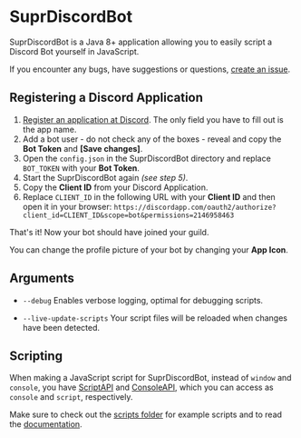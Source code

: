 # SuprDiscordBot

SuprDiscordBot is a Java 8+ application allowing you to easily script a Discord Bot yourself in JavaScript.

If you encounter any bugs, have suggestions or questions, [create an issue](https://github.com/timmyrs/SuprDiscordBot/issues/new).

## Registering a Discord Application

1. [Register an application at Discord](https://discordapp.com/developers/applications/). The only field you have to fill out is the app name.
2. Add a bot user - do not check any of the boxes - reveal and copy the **Bot Token** and **[Save changes]**.
3. Open the `config.json` in the SuprDiscordBot directory and replace `BOT_TOKEN` with your **Bot Token**.
4. Start the SuprDiscordBot again *(see step 5)*.
5. Copy the **Client ID** from your Discord Application.
6. Replace `CLIENT_ID` in the following URL with your **Client ID** and then open it in your browser: `https://discordapp.com/oauth2/authorize?client_id=CLIENT_ID&scope=bot&permissions=2146958463`

That's it! Now your bot should have joined your guild.

You can change the profile picture of your bot by changing your **App Icon**.

## Arguments

- `--debug` Enables verbose logging, optimal for debugging scripts.

- `--live-update-scripts` Your script files will be reloaded when changes have been detected.

## Scripting

When making a JavaScript script for SuprDiscordBot, instead of `window` and `console`, you have [ScriptAPI](https://timmyrs.github.io/SuprDiscordBot/?de/timmyrs/suprdiscordbot/apis/ScriptAPI.html) and [ConsoleAPI](https://timmyrs.github.io/SuprDiscordBot/?de/timmyrs/suprdiscordbot/apis/ConsoleAPI.html), which you can access as `console` and  `script`, respectively.

Make sure to check out the [scripts folder](https://github.com/timmyrs/SuprDiscordBot/tree/master/scripts) for example scripts and to read the [documentation](https://timmyrs.github.io/SuprDiscordBot/index.html?de/timmyrs/suprdiscordbot/structures/package-summary.html).
